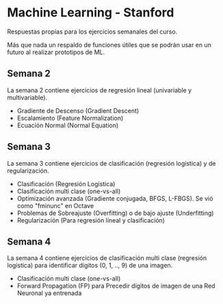 # Machine Learning - Stanford

Respuestas propias para los ejercicios semanales del curso.

Más que nada un respaldo de funciones útiles que se podrán usar en un futuro al realizar
prototipos de ML.

## Semana 2

La semana 2 contiene ejercicios de regresión lineal (univariable y multivariable).
- Gradiente de Descenso (Gradient Descent)
- Escalamiento (Feature Normalization)
- Ecuación Normal (Normal Equation)

## Semana 3

La semana 3 contiene ejercicios de clasificación (regresión logística) y de regularización.
- Clasificación (Regresión Logística)
- Clasificación multi clase (one-vs-all)
- Optimización avanzada (Gradiente conjugada, BFGS, L-FBGS). Se vió como "fminunc" en Octave
- Problemas de Sobreajuste (Overfitting) o de bajo ajuste (Underfitting)
- Regularización (Para regresión líneal y clasificación)

## Semana 4

La semana 4 contiene ejercicios de clasificación multi clase (regresión logística) para identificar dígitos (0, 1, .., 9)
de una imagen.
- Clasificación multi clase (one-vs-all)
- Forward Propagation (FP) para Precedir dígitos de imagen de una Red Neuronal ya entrenada